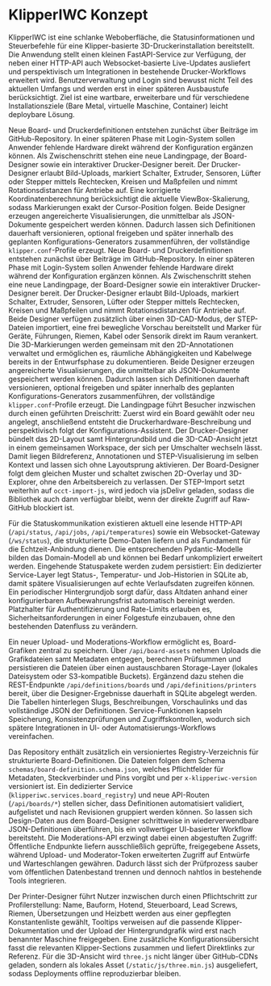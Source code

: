 # KlipperIWC Konzept

KlipperIWC ist eine schlanke Weboberfläche, die Statusinformationen und Steuerbefehle für eine Klipper-basierte 3D-Druckerinstallation bereitstellt. Die Anwendung stellt einen kleinen FastAPI-Service zur Verfügung, der neben einer HTTP-API auch Websocket-basierte Live-Updates ausliefert und perspektivisch um Integrationen in bestehende Drucker-Workflows erweitert wird. Benutzerverwaltung und Login sind bewusst nicht Teil des aktuellen Umfangs und werden erst in einer späteren Ausbaustufe berücksichtigt. Ziel ist eine wartbare, erweiterbare und für verschiedene Installationsziele (Bare Metal, virtuelle Maschine, Container) leicht deploybare Lösung.

Neue Board- und Druckerdefinitionen entstehen zunächst über Beiträge im GitHub-Repository. In einer späteren Phase mit Login-System sollen Anwender fehlende Hardware direkt während der Konfiguration ergänzen können. Als Zwischenschritt stehen eine neue Landingpage, der Board-Designer sowie ein interaktiver Drucker-Designer bereit. Der Drucker-Designer erlaubt Bild-Uploads, markiert Schalter, Extruder, Sensoren, Lüfter oder Stepper mittels Rechtecken, Kreisen und Maßpfeilen und nimmt Rotationsdistanzen für Antriebe auf. Eine korrigierte Koordinatenberechnung berücksichtigt die aktuelle ViewBox-Skalierung, sodass Markierungen exakt der Cursor-Position folgen. Beide Designer erzeugen angereicherte Visualisierungen, die unmittelbar als JSON-Dokumente gespeichert werden können. Dadurch lassen sich Definitionen dauerhaft versionieren, optional freigeben und später innerhalb des geplanten Konfigurations-Generators zusammenführen, der vollständige `klipper.conf`-Profile erzeugt.
Neue Board- und Druckerdefinitionen entstehen zunächst über Beiträge im GitHub-Repository. In einer späteren Phase mit Login-System sollen Anwender fehlende Hardware direkt während der Konfiguration ergänzen können. Als Zwischenschritt stehen eine neue Landingpage, der Board-Designer sowie ein interaktiver Drucker-Designer bereit. Der Drucker-Designer erlaubt Bild-Uploads, markiert Schalter, Extruder, Sensoren, Lüfter oder Stepper mittels Rechtecken, Kreisen und Maßpfeilen und nimmt Rotationsdistanzen für Antriebe auf. Beide Designer verfügen zusätzlich über einen 3D-CAD-Modus, der STEP-Dateien importiert, eine frei bewegliche Vorschau bereitstellt und Marker für Geräte, Führungen, Riemen, Kabel oder Sensorik direkt im Raum verankert. Die 3D-Markierungen werden gemeinsam mit den 2D-Annotationen verwaltet und ermöglichen es, räumliche Abhängigkeiten und Kabelwege bereits in der Entwurfsphase zu dokumentieren. Beide Designer erzeugen angereicherte Visualisierungen, die unmittelbar als JSON-Dokumente gespeichert werden können. Dadurch lassen sich Definitionen dauerhaft versionieren, optional freigeben und später innerhalb des geplanten Konfigurations-Generators zusammenführen, der vollständige `klipper.conf`-Profile erzeugt.
Die Landingpage führt Besucher inzwischen durch einen geführten Dreischritt: Zuerst wird ein Board gewählt oder neu angelegt, anschließend entsteht die Druckerhardware-Beschreibung und perspektivisch folgt der Konfigurations-Assistent. Der Drucker-Designer bündelt das 2D-Layout samt Hintergrundbild und die 3D-CAD-Ansicht jetzt in einem gemeinsamen Workspace, der sich per Umschalter wechseln lässt. Damit liegen Bildreferenz, Annotationen und STEP-Visualisierung im selben Kontext und lassen sich ohne Layoutsprung aktivieren. Der Board-Designer folgt dem gleichen Muster und schaltet zwischen 2D-Overlay und 3D-Explorer, ohne den Arbeitsbereich zu verlassen. Der STEP-Import setzt weiterhin auf `occt-import-js`, wird jedoch via jsDelivr geladen, sodass die Bibliothek auch dann verfügbar bleibt, wenn der direkte Zugriff auf Raw-GitHub blockiert ist.

Für die Statuskommunikation existieren aktuell eine lesende HTTP-API (`/api/status`, `/api/jobs`, `/api/temperatures`) sowie ein Websocket-Gateway (`/ws/status`), die strukturierte Demo-Daten liefern und als Fundament für die Echtzeit-Anbindung dienen. Die entsprechenden Pydantic-Modelle bilden das Domain-Modell ab und können bei Bedarf unkompliziert erweitert werden. Eingehende Statuspakete werden zudem persistiert: Ein dedizierter Service-Layer legt Status-, Temperatur- und Job-Historien in SQLite ab, damit spätere Visualisierungen auf echte Verlaufsdaten zugreifen können. Ein periodischer Hintergrundjob sorgt dafür, dass Altdaten anhand einer konfigurierbaren Aufbewahrungsfrist automatisch bereinigt werden. Platzhalter für Authentifizierung und Rate-Limits erlauben es, Sicherheitsanforderungen in einer Folgestufe einzubauen, ohne den bestehenden Datenfluss zu verändern.

Ein neuer Upload- und Moderations-Workflow ermöglicht es, Board-Grafiken zentral zu speichern. Über `/api/board-assets` nehmen Uploads die Grafikdateien samt Metadaten entgegen, berechnen Prüfsummen und persistieren die Dateien über einen austauschbaren Storage-Layer (lokales Dateisystem oder S3-kompatible Buckets). Ergänzend dazu stehen die REST-Endpunkte `/api/definitions/boards` und `/api/definitions/printers` bereit, über die Designer-Ergebnisse dauerhaft in SQLite abgelegt werden. Die Tabellen hinterlegen Slugs, Beschreibungen, Vorschaulinks und das vollständige JSON der Definitionen. Service-Funktionen kapseln Speicherung, Konsistenzprüfungen und Zugriffskontrollen, wodurch sich spätere Integrationen in UI- oder Automatisierungs-Workflows vereinfachen.

Das Repository enthält zusätzlich ein versioniertes Registry-Verzeichnis für strukturierte Board-Definitionen. Die Dateien folgen dem Schema `schemas/board-definition.schema.json`, welches Pflichtfelder für Metadaten, Steckverbinder und Pins vorgibt und per `x-klipperiwc-version` versioniert ist. Ein dedizierter Service (`klipperiwc.services.board_registry`) und neue API-Routen (`/api/boards/*`) stellen sicher, dass Definitionen automatisiert validiert, aufgelistet und nach Revisionen gruppiert werden können. So lassen sich Design-Daten aus dem Board-Designer schrittweise in wiederverwendbare JSON-Definitionen überführen, bis ein vollwertiger UI-basierter Workflow bereitsteht.
Die Moderations-API erzwingt dabei einen abgestuften Zugriff: Öffentliche Endpunkte liefern ausschließlich geprüfte, freigegebene Assets, während Upload- und Moderator-Token erweiterten Zugriff auf Entwürfe und Warteschlangen gewähren. Dadurch lässt sich der Prüfprozess sauber vom öffentlichen Datenbestand trennen und dennoch nahtlos in bestehende Tools integrieren.

Der Printer-Designer führt Nutzer inzwischen durch einen Pflichtschritt zur Profilerstellung: Name, Bauform, Hotend, Steuerboard, Lead Screws, Riemen, Übersetzungen und Heizbett werden aus einer gepflegten Konstantenliste gewählt, Tooltips verweisen auf die passende Klipper-Dokumentation und der Upload der Hintergrundgrafik wird erst nach benannter Maschine freigegeben. Eine zusätzliche Konfigurationsübersicht fasst die relevanten Klipper-Sections zusammen und liefert Direktlinks zur Referenz. Für die 3D-Ansicht wird `three.js` nicht länger über GitHub-CDNs geladen, sondern als lokales Asset (`/static/js/three.min.js`) ausgeliefert, sodass Deployments offline reproduzierbar bleiben.
